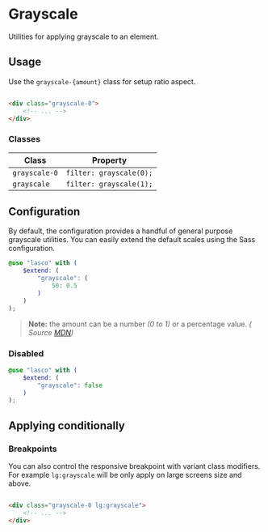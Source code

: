 # Grayscale

Utilities for applying grayscale to an element.

## Usage

Use the `grayscale-{amount}` class for setup ratio aspect.

```html

<div class="grayscale-0">
    <!-- ... -->
</div>
```

### Classes

| Class         | Property                |
|---------------|-------------------------|
| `grayscale-0` | `filter: grayscale(0);` |
| `grayscale`   | `filter: grayscale(1);` |

## Configuration

By default, the configuration provides a handful of general purpose grayscale utilities. You can easily extend the
default scales using the Sass configuration.

```scss
@use "lasco" with (
    $extend: (
        "grayscale": (
            50: 0.5
        )
    )
);
```

> **Note:** the amount can be a number _(0 to 1)_ or a percentage value. _(
Source [MDN](https://developer.mozilla.org/en-US/docs/Web/CSS/filter-function/brightness()#exemples))_

### Disabled

```scss
@use "lasco" with (
    $extend: (
        "grayscale": false
    )
);
```

## Applying conditionally

### Breakpoints

You can also control the responsive breakpoint with variant class modifiers. For example `lg:grayscale` will be only
apply on large screens size and above.

```html

<div class="grayscale-0 lg:grayscale">
    <!-- ... -->
</div>
```

